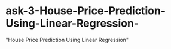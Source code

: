 # ask-3-House-Price-Prediction-Using-Linear-Regression-
"House Price Prediction Using Linear Regression"
